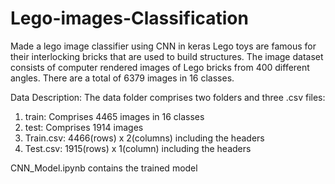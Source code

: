 # Lego-images-Classification
Made a lego image classifier using CNN in keras
Lego toys are famous for their interlocking bricks that are used to build structures.
The image dataset consists of computer rendered images of Lego bricks from 400 different angles. There are a total of 6379 images in 16 classes.

Data Description:
The data folder comprises two folders and three .csv files:
1.  train: Comprises 4465 images in 16 classes
2.  test: Comprises 1914 images
3.  Train.csv: 4466(rows) x 2(columns) including the headers
4.  Test.csv: 1915(rows) x 1(column) including the headers

CNN_Model.ipynb contains the trained model
